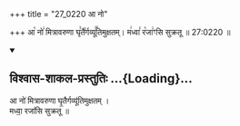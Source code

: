 +++
title = "27_0220 आ नो"

+++
आ꣡ नो꣢ मित्रावरुणा घृ꣣तै꣡र्गव्यू꣢꣯तिमुक्षतम्। म꣢ध्वा꣣ र꣡जा꣢ꣳसि सुक्रतू ॥ 27:0220 ॥

<div class="js_include" newlevelforh1="2" title="विश्वास-शाकल-प्रस्तुतिः" unfilled url="/vedAH_Rk/shAkalam/saMhitA/vishvAsa-prastutiH/03/062/16_A_no.md">
<details open><summary><h2>विश्वास-शाकल-प्रस्तुतिः ...{Loading}...</h2></summary>


आ नो॑ मित्रावरुणा घृ॒तैर्गव्यू॑तिमुक्षतम् ।  
मध्वा॒ रजां॑सि सुक्रतू ॥

</details>
</div>